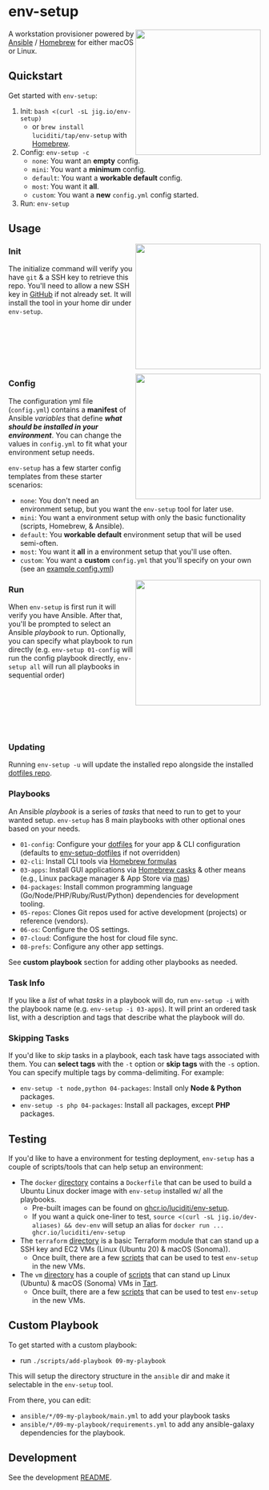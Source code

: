 # env-setup
<img align="right" width="250" src="https://github.com/Luciditi/env-setup/assets/1087111/7ad0d467-384e-483c-8dcd-b63c19d90c3e">

A workstation provisioner powered by [Ansible](https://www.ansible.com/) / [Homebrew](https://brew.sh/) for either macOS or Linux.

## Quickstart
Get started with `env-setup`:

1. Init: `bash <(curl -sL jig.io/env-setup)` 
    - or `brew install luciditi/tap/env-setup` with [Homebrew](https://brew.sh/).
2. Config: `env-setup -c` 
    - `none`: You want an **empty** config.
    - `mini`: You want a **minimum** config.
    - `default`: You want a **workable default** config.
    - `most`: You want it **all**.
    - `custom`: You want a **new** `config.yml` config started.
3. Run: `env-setup`

## Usage

<img align="right" width="250" src="https://github.com/Luciditi/env-setup/assets/1087111/0e6b5b99-477c-49df-b6f3-42e908dffa8a">

### Init
The initialize command will verify you have `git` & a SSH key to retrieve this 
repo. You'll need to allow a new SSH key in [GitHub](https://github.com/settings/keys) 
if not already set. It will install the tool in your home dir under `env-setup`.
<br /><br /><br /><br /><br /><br /><br />

<img align="right" width="250" src="https://github.com/Luciditi/env-setup/assets/1087111/4abc41e2-79b0-4f11-9504-ce9221852d83">

### Config
The configuration yml file (`config.yml`) contains a **manifest** of Ansible _variables_ 
that define **_what should be installed in your environment_**. You can change the 
values in `config.yml` to fit what your environment setup needs.

`env-setup` has a few starter config templates from these starter scenarios:
  - `none`: You don't need an environment setup, but you want the `env-setup` tool for later use.
  - `mini`: You want a environment setup with only the basic functionality (scripts, Homebrew, & Ansible).
  - `default`: You **workable default** environment setup that will be used semi-often.
  - `most`: You want it **all** in a environment setup that you'll use often.
  - `custom`: You want a **custom** `config.yml` that you'll specify on your own (see an [example config.yml](https://gist.github.com/ShawnConn/2400705e601d6315394f0e4f01bb66b8))

<img align="right" width="250" src="https://github.com/Luciditi/env-setup/assets/1087111/7d30e859-b7c6-4f21-b35d-879ae550a4f7">

### Run
When `env-setup` is first run it will verify you have Ansible. After that, you'll
be prompted to select an Ansible _playbook_ to run. Optionally, you can specify
what playbook to run directly (e.g. `env-setup 01-config` will run the config 
playbook directly, `env-setup all` will run all playbooks in sequential order)
<br /><br /><br /><br /><br /><br /><br />

### Updating
Running `env-setup -u` will update the installed repo alongside the installed 
[dotfiles repo](https://github.com/Luciditi/env-setup-dotfiles). 

### Playbooks
An Ansible _playbook_ is a series of _tasks_ that need to run to get to your wanted setup.
`env-setup` has 8 main playbooks with other optional ones based on your needs.

- `01-config`: Configure your [dotfiles](https://dotfiles.github.io/) for your app & CLI configuration (defaults to [env-setup-dotfiles](https://github.com/Luciditi/env-setup-dotfiles) if not overridden)
- `02-cli`: Install CLI tools via [Homebrew formulas](https://formulae.brew.sh/formula/)
- `03-apps`: Install GUI applications via [Homebrew casks](https://formulae.brew.sh/cask/) & other means (e.g., Linux package manager & App Store via [mas](https://github.com/mas-cli/mas))
- `04-packages`: Install common programming language (Go/Node/PHP/Ruby/Rust/Python) dependencies for development tooling.
- `05-repos`: Clones Git repos used for active development (projects) or reference (vendors).
- `06-os`: Configure the OS settings.
- `07-cloud`: Configure the host for cloud file sync.
- `08-prefs`: Configure any other app settings.

See **custom playbook** section for adding other playbooks as needed.

### Task Info
If you like a _list_ of what _tasks_ in a playbook will do, run `env-setup -i` with 
the playbook name (e.g. `env-setup -i 03-apps`). It will print an ordered task 
list, with a description and tags that describe what the playbook will do.

### Skipping Tasks
If you'd like to _skip_ tasks in a playbook, each task have tags associated 
with them. You can **select tags** with the `-t` option or **skip tags** with the `-s` 
option. You can specify multiple tags by comma-delimiting. For example:

- `env-setup -t node,python 04-packages`: Install only **Node & Python** packages.
- `env-setup -s php 04-packages`: Install all packages, except **PHP** packages.

## Testing
If you'd like to have a environment for testing deployment, `env-setup` has a 
couple of scripts/tools that can help setup an environment:

- The `docker` [directory](docker) contains a `Dockerfile` that can be used to build a Ubuntu Linux docker image with `env-setup` installed w/ all the playbooks. 
    - Pre-built images can be found on [ghcr.io/luciditi/env-setup](https://github.com/Luciditi/env-setup/tree/main/docker#hosted-images). 
    - If you want a quick one-liner to test, `source <(curl -sL jig.io/dev-aliases) && dev-env` will setup an alias for `docker run ... ghcr.io/luciditi/env-setup`
- The `terraform` [directory](terraform) is a basic Terraform module that can stand up a SSH key and EC2 VMs (Linux (Ubuntu 20) & macOS (Sonoma)). 
    - Once built, there are a few [scripts](terraform/scripts) that can be used to test `env-setup` in the new VMs.
- The `vm` [directory](vm) has a couple of [scripts](vm/scripts) that can stand up Linux (Ubuntu) & macOS (Sonoma) VMs in [Tart](https://tart.run/). 
    - Once built, there are a few [scripts](vm/scripts) that can be used to test `env-setup` in the new VMs.

## Custom Playbook
To get started with a custom playbook: 

- run `./scripts/add-playbook 09-my-playbook`

This will setup the directory structure in the `ansible` dir and make it 
selectable in the `env-setup` tool.

From there, you can edit:
- `ansible/*/09-my-playbook/main.yml` to add your playbook tasks
- `ansible/*/09-my-playbook/requirements.yml` to add any ansible-galaxy dependencies for the playbook.

## Development
See the development [README](DEV-README.md).
